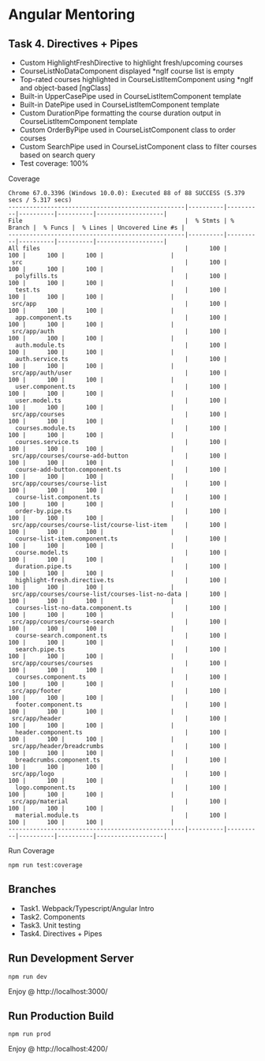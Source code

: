 # Angular Mentoring

## Task 4. Directives + Pipes
- Custom HighlightFreshDirective to highlight fresh/upcoming courses
- CourseListNoDataComponent displayed *ngIf course list is empty
- Top-rated courses highlighted in CourseListItemComponent using *ngIf and object-based [ngClass]
- Built-in UpperCasePipe used in CourseListItemComponent template
- Built-in DatePipe used in CourseListItemComponent template
- Custom DurationPipe formatting the course duration output in CourseListItemComponent template
- Custom OrderByPipe used in CourseListComponent class to order courses
- Custom SearchPipe used in CourseListComponent class to filter courses based on search query
- Test coverage: 100%

Coverage
```
Chrome 67.0.3396 (Windows 10.0.0): Executed 88 of 88 SUCCESS (5.379 secs / 5.317 secs)
--------------------------------------------------|----------|----------|----------|----------|-------------------|
File                                              |  % Stmts | % Branch |  % Funcs |  % Lines | Uncovered Line #s |
--------------------------------------------------|----------|----------|----------|----------|-------------------|
All files                                         |      100 |      100 |      100 |      100 |                   |
 src                                              |      100 |      100 |      100 |      100 |                   |
  polyfills.ts                                    |      100 |      100 |      100 |      100 |                   |
  test.ts                                         |      100 |      100 |      100 |      100 |                   |
 src/app                                          |      100 |      100 |      100 |      100 |                   |
  app.component.ts                                |      100 |      100 |      100 |      100 |                   |
 src/app/auth                                     |      100 |      100 |      100 |      100 |                   |
  auth.module.ts                                  |      100 |      100 |      100 |      100 |                   |
  auth.service.ts                                 |      100 |      100 |      100 |      100 |                   |
 src/app/auth/user                                |      100 |      100 |      100 |      100 |                   |
  user.component.ts                               |      100 |      100 |      100 |      100 |                   |
  user.model.ts                                   |      100 |      100 |      100 |      100 |                   |
 src/app/courses                                  |      100 |      100 |      100 |      100 |                   |
  courses.module.ts                               |      100 |      100 |      100 |      100 |                   |
  courses.service.ts                              |      100 |      100 |      100 |      100 |                   |
 src/app/courses/course-add-button                |      100 |      100 |      100 |      100 |                   |
  course-add-button.component.ts                  |      100 |      100 |      100 |      100 |                   |
 src/app/courses/course-list                      |      100 |      100 |      100 |      100 |                   |
  course-list.component.ts                        |      100 |      100 |      100 |      100 |                   |
  order-by.pipe.ts                                |      100 |      100 |      100 |      100 |                   |
 src/app/courses/course-list/course-list-item     |      100 |      100 |      100 |      100 |                   |
  course-list-item.component.ts                   |      100 |      100 |      100 |      100 |                   |
  course.model.ts                                 |      100 |      100 |      100 |      100 |                   |
  duration.pipe.ts                                |      100 |      100 |      100 |      100 |                   |
  highlight-fresh.directive.ts                    |      100 |      100 |      100 |      100 |                   |
 src/app/courses/course-list/courses-list-no-data |      100 |      100 |      100 |      100 |                   |
  courses-list-no-data.component.ts               |      100 |      100 |      100 |      100 |                   |
 src/app/courses/course-search                    |      100 |      100 |      100 |      100 |                   |
  course-search.component.ts                      |      100 |      100 |      100 |      100 |                   |
  search.pipe.ts                                  |      100 |      100 |      100 |      100 |                   |
 src/app/courses/courses                          |      100 |      100 |      100 |      100 |                   |
  courses.component.ts                            |      100 |      100 |      100 |      100 |                   |
 src/app/footer                                   |      100 |      100 |      100 |      100 |                   |
  footer.component.ts                             |      100 |      100 |      100 |      100 |                   |
 src/app/header                                   |      100 |      100 |      100 |      100 |                   |
  header.component.ts                             |      100 |      100 |      100 |      100 |                   |
 src/app/header/breadcrumbs                       |      100 |      100 |      100 |      100 |                   |
  breadcrumbs.component.ts                        |      100 |      100 |      100 |      100 |                   |
 src/app/logo                                     |      100 |      100 |      100 |      100 |                   |
  logo.component.ts                               |      100 |      100 |      100 |      100 |                   |
 src/app/material                                 |      100 |      100 |      100 |      100 |                   |
  material.module.ts                              |      100 |      100 |      100 |      100 |                   |
--------------------------------------------------|----------|----------|----------|----------|-------------------|
```
Run Coverage
```
npm run test:coverage
```


## Branches
 - Task1. Webpack/Typescript/Angular Intro
 - Task2. Components
 - Task3. Unit testing
 - Task4. Directives + Pipes

## Run Development Server
```
npm run dev
```
Enjoy @ http://localhost:3000/

## Run Production Build
```
npm run prod
```
Enjoy @ http://localhost:4200/
